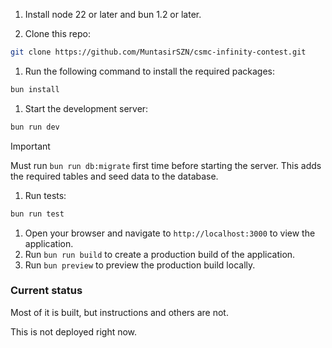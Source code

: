 1. Install node 22 or later and bun 1.2 or later.

1. Clone this repo:

```sh
git clone https://github.com/MuntasirSZN/csmc-infinity-contest.git
```

1. Run the following command to install the required packages:

```sh
bun install
```

1. Start the development server:

```sh
bun run dev
```

> [!IMPORTANT]
> Must run `bun run db:migrate` first time before starting the server. This adds the required tables and seed data to the database.

1. Run tests:

```sh
bun run test
```

1. Open your browser and navigate to `http://localhost:3000` to view the application.
1. Run `bun run build` to create a production build of the application.
1. Run `bun preview` to preview the production build locally.

### Current status

Most of it is built, but instructions and others are not.

This is not deployed right now.
